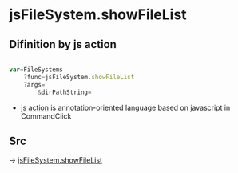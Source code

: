 # jsFileSystem.showFileList

## Difinition by js action

```js.js

var=FileSystems
	?func=jsFileSystem.showFileList
	?args=
		&dirPathString=
```

- [js action]() is annotation-oriented language based on javascript in CommandClick

## Src

-> [jsFileSystem.showFileList](https://github.com/puutaro/CommandClick/blob/master/app/src/main/java/com/puutaro/commandclick/fragment_lib/terminal_fragment/js_interface/file/JsFileSystem.kt#L266)


